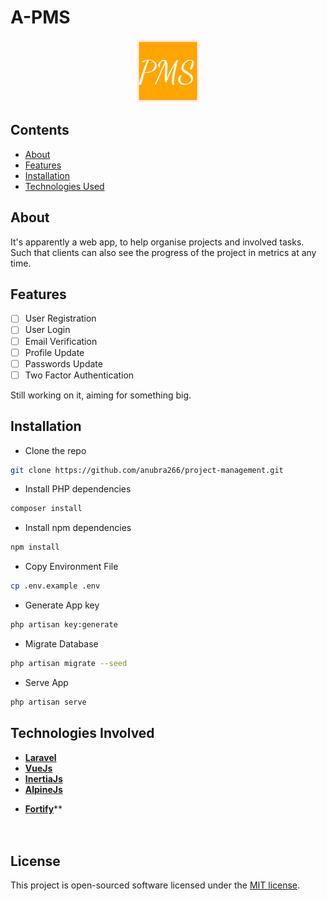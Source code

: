 # A-PMS

<p align="center"><img src="./icon.png" width="100"></p>

## Contents

-   [About](#About)
-   [Features](#features)
-   [Installation](#installation)
-   [Technologies Used](#technologies-involved)

## About

It's apparently a web app, to help organise projects and involved tasks. Such that clients can also see the progress of the project in metrics at any time.


## Features

-   [ ] User Registration
-   [ ] User Login
-   [ ] Email Verification
-   [ ] Profile Update
-   [ ] Passwords Update
-   [ ] Two Factor Authentication

Still working on it, aiming for something big.

## Installation

-   Clone the repo

```bash
git clone https://github.com/anubra266/project-management.git
```

-   Install PHP dependencies

```bash
composer install
```

-   Install npm dependencies

```bash
npm install
```

-   Copy Environment File

```bash
cp .env.example .env
```

-   Generate App key

```bash
php artisan key:generate
```

-   Migrate Database

```bash
php artisan migrate --seed
```

-   Serve App

```bash
php artisan serve
```

## Technologies Involved

-   **[Laravel](https://laravel.com/)**
-   **[VueJs](https://vuejs.com/)**
-   **[InertiaJs](https://inertiajs.com/)**
-   **[AlpineJs](https://github.com/alpinejs/alpine)**
*   **[Fortify](https://github.com/laravel/fortify)****
    <br />
    <br />
    <br />
## License

This project is open-sourced software licensed under the [MIT license](https://opensource.org/licenses/MIT).

